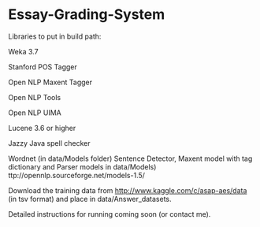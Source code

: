 Essay-Grading-System
====================

Libraries to put in build path:

Weka 3.7

Stanford POS Tagger

Open NLP Maxent Tagger

Open NLP Tools

Open NLP UIMA

Lucene 3.6 or higher

Jazzy Java spell checker

Wordnet (in data/Models folder)
Sentence Detector, Maxent model with tag dictionary and Parser models in data/Models) 
ttp://opennlp.sourceforge.net/models-1.5/

Download the training data from http://www.kaggle.com/c/asap-aes/data (in tsv format) and place in data/Answer_datasets.

Detailed instructions for running coming soon (or contact me).
